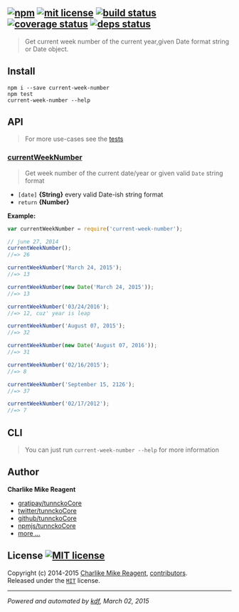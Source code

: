 ## [![npm][npmjs-img]][npmjs-url] [![mit license][license-img]][license-url] [![build status][travis-img]][travis-url] [![coverage status][coveralls-img]][coveralls-url] [![deps status][daviddm-img]][daviddm-url]

> Get current week number of the current year,given Date format string or Date object.

## Install
```
npm i --save current-week-number
npm test
current-week-number --help
```


## API
> For more use-cases see the [tests](./test.js)

### [currentWeekNumber](./index.js#L40)
> Get week number of the current date/year or given valid `Date` string format

- `[date]` **{String}** every valid Date-ish string format
- `return` **{Number}**

**Example:**

```js
var currentWeekNumber = require('current-week-number');

// june 27, 2014
currentWeekNumber();
//=> 26

currentWeekNumber('March 24, 2015');
//=> 13

currentWeekNumber(new Date('March 24, 2015'));
//=> 13

currentWeekNumber('03/24/2016');
//=> 12, cuz' year is leap

currentWeekNumber('August 07, 2015');
//=> 32

currentWeekNumber(new Date('August 07, 2016'));
//=> 31

currentWeekNumber('02/16/2015');
//=> 8

currentWeekNumber('September 15, 2126');
//=> 37

currentWeekNumber('02/17/2012');
//=> 7
```


## CLI
> You can just run `current-week-number --help` for more information


## Author
**Charlike Mike Reagent**
+ [gratipay/tunnckoCore][author-gratipay]
+ [twitter/tunnckoCore][author-twitter]
+ [github/tunnckoCore][author-github]
+ [npmjs/tunnckoCore][author-npmjs]
+ [more ...][contrib-more]


## License [![MIT license][license-img]][license-url]
Copyright (c) 2014-2015 [Charlike Mike Reagent][contrib-more], [contributors][contrib-graf].  
Released under the [`MIT`][license-url] license.


[npmjs-url]: http://npm.im/current-week-number
[npmjs-img]: https://img.shields.io/npm/v/current-week-number.svg?style=flat&label=current-week-number

[coveralls-url]: https://coveralls.io/r/datetime/current-week-number?branch=master
[coveralls-img]: https://img.shields.io/coveralls/datetime/current-week-number.svg?style=flat

[license-url]: https://github.com/datetime/current-week-number/blob/master/license.md
[license-img]: https://img.shields.io/badge/license-MIT-blue.svg?style=flat

[travis-url]: https://travis-ci.org/datetime/current-week-number
[travis-img]: https://img.shields.io/travis/datetime/current-week-number.svg?style=flat

[daviddm-url]: https://david-dm.org/datetime/current-week-number
[daviddm-img]: https://img.shields.io/david/datetime/current-week-number.svg?style=flat

[author-gratipay]: https://gratipay.com/tunnckoCore
[author-twitter]: https://twitter.com/tunnckoCore
[author-github]: https://github.com/tunnckoCore
[author-npmjs]: https://npmjs.org/~tunnckocore

[contrib-more]: http://j.mp/1stW47C
[contrib-graf]: https://github.com/datetime/current-week-number/graphs/contributors

***

_Powered and automated by [kdf](https://github.com/tunnckoCore), March 02, 2015_